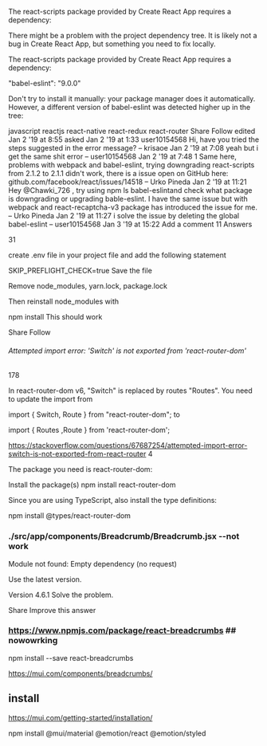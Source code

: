 The react-scripts package provided by Create React App requires a dependency:

There might be a problem with the project dependency tree. It is likely not a bug in Create React App, but something you need to fix locally.

The react-scripts package provided by Create React App requires a dependency:

"babel-eslint": "9.0.0"

Don't try to install it manually: your package manager does it automatically. However, a different version of babel-eslint was detected higher up in the tree:

javascript
reactjs
react-native
react-redux
react-router
Share
Follow
edited Jan 2 '19 at 8:55
asked Jan 2 '19 at 1:33
user10154568
Hi, have you tried the steps suggested in the error message? – 
krisaoe
 Jan 2 '19 at 7:08
yeah but i get the same shit error – 
user10154568
 Jan 2 '19 at 7:48
1
Same here, problems with webpack and babel-eslint, trying downgrading react-scripts from 2.1.2 to 2.1.1 didn't work, there is a issue open on GitHub here: github.com/facebook/react/issues/14518 – 
Urko Pineda
 Jan 2 '19 at 11:21 
Hey @Chawki_726 , try using npm ls babel-eslintand check what package is downgrading or upgrading bable-eslint. I have the same issue but with webpack and react-recaptcha-v3 package has introduced the issue for me. – 
Urko Pineda
 Jan 2 '19 at 11:27
i solve the issue by deleting the global babel-eslint – 
user10154568
 Jan 3 '19 at 15:22
Add a comment
11 Answers

31

create .env file in your project file and add the following statement

SKIP_PREFLIGHT_CHECK=true
Save the file

Remove node_modules, yarn.lock, package.lock

Then reinstall node_modules with

npm install
This should work

Share
Follow



###### Attempted import error: 'Switch' is not exported from 'react-router-dom'


178

In react-router-dom v6, "Switch" is replaced by routes "Routes". You need to update the import from

import { Switch, Route } from "react-router-dom";
to

import { Routes ,Route } from 'react-router-dom';



https://stackoverflow.com/questions/67687254/attempted-import-error-switch-is-not-exported-from-react-router
4

The package you need is react-router-dom:

Install the package(s)
npm install react-router-dom

Since you are using TypeScript, also install the type definitions:

npm install @types/react-router-dom


### ./src/app/components/Breadcrumb/Breadcrumb.jsx  --not work 
Module not found: Empty dependency (no request)

Use the latest version.

Version 4.6.1 Solve the problem.

Share
Improve this answer


###  https://www.npmjs.com/package/react-breadcrumbs  ## nowowrking

npm install --save react-breadcrumbs


https://mui.com/components/breadcrumbs/

## install 
https://mui.com/getting-started/installation/

npm install @mui/material @emotion/react @emotion/styled